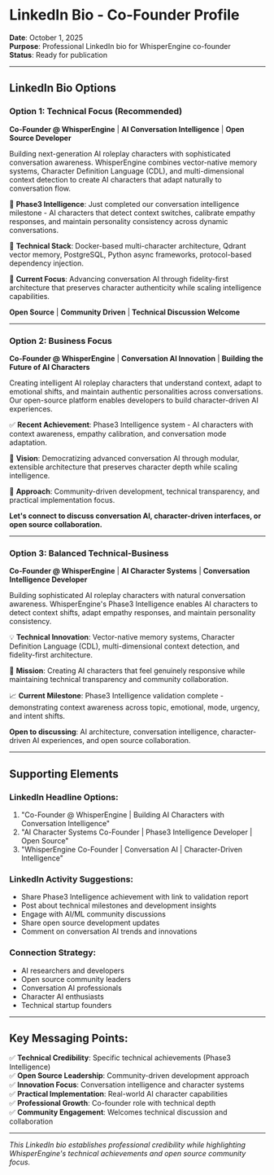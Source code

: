 # LinkedIn Bio - Co-Founder Profile

**Date**: October 1, 2025  
**Purpose**: Professional LinkedIn bio for WhisperEngine co-founder  
**Status**: Ready for publication

---

## **LinkedIn Bio Options**

### **Option 1: Technical Focus (Recommended)**

**Co-Founder @ WhisperEngine** | **AI Conversation Intelligence** | **Open Source Developer**

Building next-generation AI roleplay characters with sophisticated conversation awareness. WhisperEngine combines vector-native memory systems, Character Definition Language (CDL), and multi-dimensional context detection to create AI characters that adapt naturally to conversation flow.

🧠 **Phase3 Intelligence**: Just completed our conversation intelligence milestone - AI characters that detect context switches, calibrate empathy responses, and maintain personality consistency across dynamic conversations.

🔧 **Technical Stack**: Docker-based multi-character architecture, Qdrant vector memory, PostgreSQL, Python async frameworks, protocol-based dependency injection.

🌊 **Current Focus**: Advancing conversation AI through fidelity-first architecture that preserves character authenticity while scaling intelligence capabilities.

**Open Source** | **Community Driven** | **Technical Discussion Welcome**

---

### **Option 2: Business Focus**

**Co-Founder @ WhisperEngine** | **Conversation AI Innovation** | **Building the Future of AI Characters**

Creating intelligent AI roleplay characters that understand context, adapt to emotional shifts, and maintain authentic personalities across conversations. Our open-source platform enables developers to build character-driven AI experiences.

✅ **Recent Achievement**: Phase3 Intelligence system - AI characters with context awareness, empathy calibration, and conversation mode adaptation.

🚀 **Vision**: Democratizing advanced conversation AI through modular, extensible architecture that preserves character depth while scaling intelligence.

🤝 **Approach**: Community-driven development, technical transparency, and practical implementation focus.

**Let's connect to discuss conversation AI, character-driven interfaces, or open source collaboration.**

---

### **Option 3: Balanced Technical-Business**

**Co-Founder @ WhisperEngine** | **AI Character Systems** | **Conversation Intelligence Developer**

Building sophisticated AI roleplay characters with natural conversation awareness. WhisperEngine's Phase3 Intelligence enables AI characters to detect context shifts, adapt empathy responses, and maintain personality consistency.

💡 **Technical Innovation**: Vector-native memory systems, Character Definition Language (CDL), multi-dimensional context detection, and fidelity-first architecture.

🎯 **Mission**: Creating AI characters that feel genuinely responsive while maintaining technical transparency and community collaboration.

📈 **Current Milestone**: Phase3 Intelligence validation complete - demonstrating context awareness across topic, emotional, mode, urgency, and intent shifts.

**Open to discussing**: AI architecture, conversation intelligence, character-driven AI experiences, and open source collaboration.

---

## **Supporting Elements**

### **LinkedIn Headline Options:**
1. "Co-Founder @ WhisperEngine | Building AI Characters with Conversation Intelligence"
2. "AI Character Systems Co-Founder | Phase3 Intelligence Developer | Open Source"
3. "WhisperEngine Co-Founder | Conversation AI | Character-Driven Intelligence"

### **LinkedIn Activity Suggestions:**
- Share Phase3 Intelligence achievement with link to validation report
- Post about technical milestones and development insights
- Engage with AI/ML community discussions
- Share open source development updates
- Comment on conversation AI trends and innovations

### **Connection Strategy:**
- AI researchers and developers
- Open source community leaders
- Conversation AI professionals
- Character AI enthusiasts
- Technical startup founders

---

## **Key Messaging Points:**

✅ **Technical Credibility**: Specific technical achievements (Phase3 Intelligence)  
✅ **Open Source Leadership**: Community-driven development approach  
✅ **Innovation Focus**: Conversation intelligence and character systems  
✅ **Practical Implementation**: Real-world AI character capabilities  
✅ **Professional Growth**: Co-founder role with technical depth  
✅ **Community Engagement**: Welcomes technical discussion and collaboration  

---

*This LinkedIn bio establishes professional credibility while highlighting WhisperEngine's technical achievements and open source community focus.*
